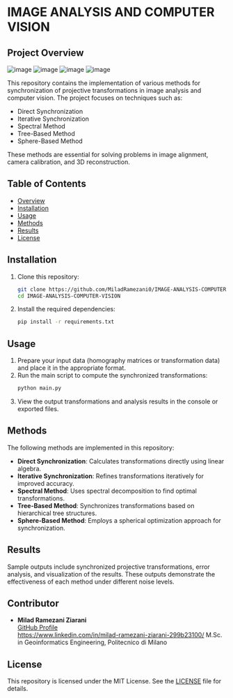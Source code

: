 # IMAGE ANALYSIS AND COMPUTER VISION

## Project Overview
![image](https://github.com/user-attachments/assets/e2f80cce-8def-49b8-8b3d-d9ce6ef5780e)
![image](https://github.com/user-attachments/assets/2a08c688-9874-4384-9d7f-cb72a728f0f9)
![image](https://github.com/user-attachments/assets/a4dc8702-fcc1-4394-9588-15b89dd48c01)
![image](https://github.com/user-attachments/assets/5975e082-64db-43ab-8adf-af3513e79d34)


This repository contains the implementation of various methods for synchronization of projective transformations in image analysis and computer vision. The project focuses on techniques such as:

- Direct Synchronization
- Iterative Synchronization
- Spectral Method
- Tree-Based Method
- Sphere-Based Method

These methods are essential for solving problems in image alignment, camera calibration, and 3D reconstruction.

## Table of Contents

- [Overview](#project-overview)
- [Installation](#installation)
- [Usage](#usage)
- [Methods](#methods)
- [Results](#results)
- [License](#license)

## Installation

1. Clone this repository:
   ```bash
   git clone https://github.com/MiladRamezani0/IMAGE-ANALYSIS-COMPUTER-VISION.git
   cd IMAGE-ANALYSIS-COMPUTER-VISION
   ```

2. Install the required dependencies:
   ```bash
   pip install -r requirements.txt
   ```

## Usage

1. Prepare your input data (homography matrices or transformation data) and place it in the appropriate format.
2. Run the main script to compute the synchronized transformations:
   ```bash
   python main.py
   ```
3. View the output transformations and analysis results in the console or exported files.

## Methods

The following methods are implemented in this repository:

- **Direct Synchronization**: Calculates transformations directly using linear algebra.
- **Iterative Synchronization**: Refines transformations iteratively for improved accuracy.
- **Spectral Method**: Uses spectral decomposition to find optimal transformations.
- **Tree-Based Method**: Synchronizes transformations based on hierarchical tree structures.
- **Sphere-Based Method**: Employs a spherical optimization approach for synchronization.

## Results

Sample outputs include synchronized projective transformations, error analysis, and visualization of the results. These outputs demonstrate the effectiveness of each method under different noise levels.

## Contributor

- **Milad Ramezani Ziarani**  
  [GitHub Profile](https://github.com/MiladRamezani0)  
https://www.linkedin.com/in/milad-ramezani-ziarani-299b23100/
  M.Sc. in Geoinformatics Engineering, Politecnico di Milano

## License

This repository is licensed under the MIT License. See the [LICENSE](LICENSE) file for details.
